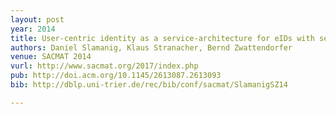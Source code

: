 ```yaml
---
layout: post
year: 2014
title: User-centric identity as a service-architecture for eIDs with selective attribute disclosure
authors: Daniel Slamanig, Klaus Stranacher, Bernd Zwattendorfer
venue: SACMAT 2014
vurl: http://www.sacmat.org/2017/index.php
pub: http://doi.acm.org/10.1145/2613087.2613093
bib: http://dblp.uni-trier.de/rec/bib/conf/sacmat/SlamanigSZ14

---
```


